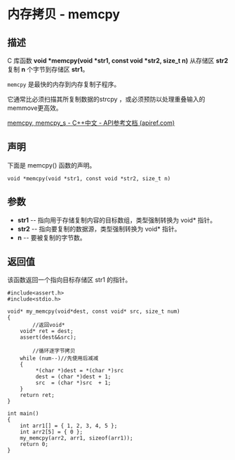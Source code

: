 # 内存拷贝 - memcpy

## 描述

C 库函数 **void \*memcpy(void \*str1, const void \*str2, size_t n)** 从存储区 **str2** 复制 **n** 个字节到存储区 **str1**。

`memcpy` 是最快的内存到内存复制子程序。

它通常比必须扫描其所复制数据的strcpy ，或必须预防以处理重叠输入的memmove更高效。

[memcpy, memcpy_s - C++中文 - API参考文档 (apiref.com)](https://www.apiref.com/cpp-zh/c/string/byte/memcpy.html)



## 声明

下面是 memcpy() 函数的声明。

```
void *memcpy(void *str1, const void *str2, size_t n)
```

## 参数

- **str1** -- 指向用于存储复制内容的目标数组，类型强制转换为 void* 指针。
- **str2** -- 指向要复制的数据源，类型强制转换为 void* 指针。
- **n** -- 要被复制的字节数。

## 返回值

该函数返回一个指向目标存储区 str1 的指针。



```
#include<assert.h>
#include<stdio.h>

void* my_memcpy(void*dest, const void* src, size_t num)
{
		//返回void*
    void* ret = dest;
    assert(dest&&src);

		//循环逐字节拷贝
    while (num--)//先使用后减减
    {
         *(char *)dest = *(char *)src 
         dest = (char *)dest + 1;
         src  = (char *)src  + 1;
    }
    return ret;
}

int main()
{
    int arr1[] = { 1, 2, 3, 4, 5 };
    int arr2[5] = { 0 };
    my_memcpy(arr2, arr1, sizeof(arr1));
    return 0;
}
```






